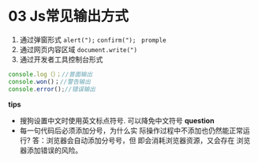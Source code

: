 # 03 Js常见输出方式
1. 通过弹窗形式
```alert(");```
```confirm("); ```
```promple```
2. 通过网页内容区域
```document.write(")```
3. 通过开发者工具控制台形式
```js
console.log（）；//普面输出
console.won()；//警告输出
console.error();//错误输出
```
**tips**

- 搜狗设置中文时使用英文标点符号.
可以降免中文符号
**question**
- 每一句代码后必须添加分号，为什么实
际操作过程中不添加也仍然能正常运行?
答：浏览器会自动添加分号号，但
即会消耗浏览器资源，又会存在
浏览器添加错误的风险。